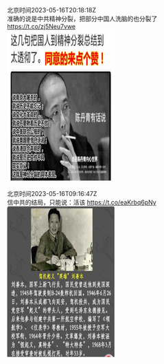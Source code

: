 北京时间2023-05-16T20:18:18Z<br>准确的说是中共精神分裂，把部分中国人洗脑的也分裂了 https://t.co/zj5Neu7vwe<br><img src='/temp/2023/1658446777215852545_0.jpg' width='250' height='350'><br><br>北京时间2023-05-16T09:16:47Z<br>信中共的结局，只能说：活该 https://t.co/eaKrbq6pNy<br><img src='/temp/2023/1658280300005269506_0.jpg' width='250' height='350'><br><br>
